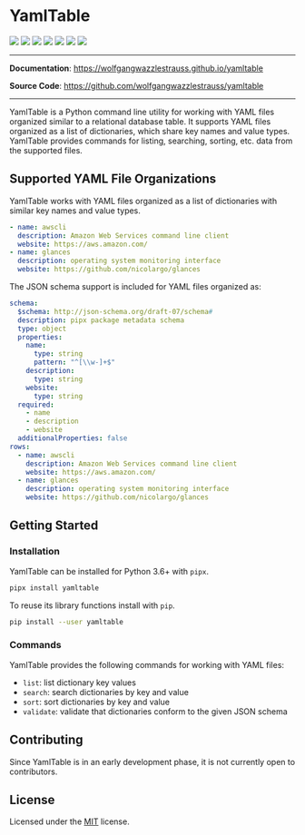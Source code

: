 # YamlTable

![](https://img.shields.io/pypi/v/yamltable)
![](https://img.shields.io/pypi/pyversions/yamltable.svg)
![](https://github.com/wolfgangwazzlestrauss/yamltable/workflows/build/badge.svg)
![](https://codecov.io/gh/wolfgangwazzlestrauss/yamltable/branch/master/graph/badge.svg)
![](https://img.shields.io/badge/code%20style-black-000000.svg)
![](https://img.shields.io/github/repo-size/wolfgangwazzlestrauss/yamltable)
![](https://img.shields.io/github/license/wolfgangwazzlestrauss/yamltable)

---

**Documentation**: https://wolfgangwazzlestrauss.github.io/yamltable

**Source Code**: https://github.com/wolfgangwazzlestrauss/yamltable

---

YamlTable is a Python command line utility for working with YAML files organized
similar to a relational database table. It supports YAML files organized as a
list of dictionaries, which share key names and value types. YamlTable provides
commands for listing, searching, sorting, etc. data from the supported files.

## Supported YAML File Organizations

YamlTable works with YAML files organized as a list of dictionaries with similar
key names and value types.

```yaml
- name: awscli
  description: Amazon Web Services command line client
  website: https://aws.amazon.com/
- name: glances
  description: operating system monitoring interface
  website: https://github.com/nicolargo/glances
```

The JSON schema support is included for YAML files organized as:

```yaml
schema:
  $schema: http://json-schema.org/draft-07/schema#
  description: pipx package metadata schema
  type: object
  properties:
    name:
      type: string
      pattern: "^[\\w-]+$"
    description:
      type: string
    website:
      type: string
  required:
    - name
    - description
    - website
  additionalProperties: false
rows:
  - name: awscli
    description: Amazon Web Services command line client
    website: https://aws.amazon.com/
  - name: glances
    description: operating system monitoring interface
    website: https://github.com/nicolargo/glances
```

## Getting Started

### Installation

YamlTable can be installed for Python 3.6+ with `pipx`.

```bash
pipx install yamltable
```

To reuse its library functions install with `pip`.

```bash
pip install --user yamltable
```

### Commands

YamlTable provides the following commands for working with YAML files:

- `list`: list dictionary key values
- `search`: search dictionaries by key and value
- `sort`: sort dictionaries by key and value
- `validate`: validate that dictionaries conform to the given JSON schema

## Contributing

Since YamlTable is in an early development phase, it is not currently open to
contributors.

## License

Licensed under the [MIT](license.txt) license.
